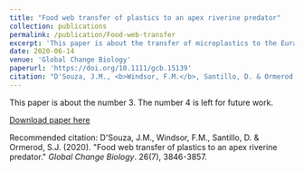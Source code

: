 ```yaml
---
title: "Food web transfer of plastics to an apex riverine predator"
collection: publications
permalink: /publication/Food-web-transfer
excerpt: 'This paper is about the transfer of microplastics to the Eurasian dipper (Cinclus cinclus).'
date: 2020-06-14
venue: 'Global Change Biology'
paperurl: 'https://doi.org/10.1111/gcb.15139'
citation: "D'Souza, J.M., <b>Windsor, F.M.</b>, Santillo, D. & Ormerod, S.J. (2020). &quot;Food web transfer of plastics to an apex riverine predator.&quot; <i>Global Change Biology</i>. 26(7), 3846-3857."
---
```

This paper is about the number 3. The number 4 is left for future work.

[Download paper here](https://doi.org/10.1111/gcb.15139)

Recommended citation: D'Souza, J.M., Windsor, F.M., Santillo, D. & Ormerod, S.J. (2020). "Food web transfer of plastics to an apex riverine predator." <i>Global Change Biology</i>. 26(7), 3846-3857.
